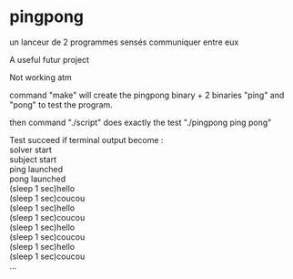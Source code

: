 # pingpong  
un lanceur de 2 programmes sensés communiquer entre eux  

A useful futur project  

Not working atm  

command "make" will create the pingpong binary + 2 binaries "ping" and "pong" to test the program.  

then command "./script" does exactly the test "./pingpong ping pong"  

Test succeed if terminal output become :  
solver start  
subject start  
ping launched  
pong launched  
(sleep 1 sec)hello  
(sleep 1 sec)coucou  
(sleep 1 sec)hello  
(sleep 1 sec)coucou  
(sleep 1 sec)hello  
(sleep 1 sec)coucou  
(sleep 1 sec)hello  
(sleep 1 sec)coucou  
...  
